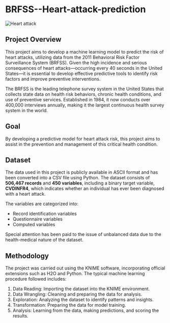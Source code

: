 # BRFSS--Heart-attack-prediction
![Heart attack](https://www.emergencyphysicians.org/siteassets/emphysicians/all-images/kwtg/heart-attack.jpg)

## Project Overview
This project aims to develop a machine learning model to predict the risk of heart attacks, utilizing data from the 2011 Behavioral Risk Factor Surveillance System (BRFSS). Given the high incidence and serious consequences of heart attacks—occurring every 40 seconds in the United States—it is essential to develop effective predictive tools to identify risk factors and improve preventive interventions.

The BRFSS is the leading telephone survey system in the United States that collects state data on health risk behaviors, chronic health conditions, and use of preventive services. Established in 1984, it now conducts over 400,000 interviews annually, making it the largest continuous health survey system in the world.

## Goal
By developing a predictive model for heart attack risk, this project aims to assist in the prevention and management of this critical health condition. 

## Dataset
The data used in this project is publicly available in ASCII format and has been converted into a CSV file using Python. The dataset consists of **506,467 records** and **450 variables**, including a binary target variable, **CVDINFR4**, which indicates whether an individual has ever been diagnosed with a heart attack. 

The variables are categorized into:
- Record identification variables
- Questionnaire variables
- Computed variables

Special attention has been paid to the issue of unbalanced data due to the health-medical nature of the dataset.

## Methodology
The project was carried out using the KNIME software, incorporating official extensions such as H2O and Python. The typical machine learning procedure followed includes:
1. Data Reading: Importing the dataset into the KNIME environment.
2. Data Wrangling: Cleaning and preparing the data for analysis.
3. Exploration: Analyzing the dataset to identify patterns and insights.
4. Transformation: Preparing the data for model training.
5. Analysis: Learning from the data, making predictions, and scoring the results.

